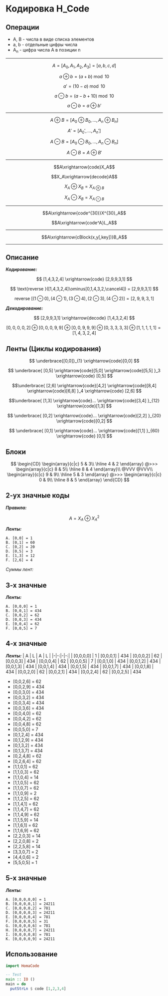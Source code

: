 # Кодировка H_Code

## Операции
- A, B - числа в виде списка элементов
- a, b - отдельные цифры числа
- A<sub>n</sub> - цифра числа A в позиции n

---

$$A = [A_0,A_1,A_2,A_3] = [a,b,c,d]$$

$$a \oplus b=(a + b)\bmod10$$

$$a' = (10 - a)\bmod 10$$

$$a \ominus b=(a - b + 10)\bmod10$$

$$a \ominus b = a\oplus b'$$

---

$$A \oplus B = [A_0\oplus B_0,...,A_n\oplus B_n]$$

$$A' = [A_0',...,A_n']$$

$$A \ominus B = [A_0 \ominus B_0,...,A_n \ominus B_n]$$

$$A \ominus B = A\oplus B'$$

---

$$A\xrightarrow{code}X_A$$

$$X_A\xrightarrow{decode}A$$

$$X_A\oplus X_B=X_{A\oplus B}$$

$$X_A\ominus X_B=X_{A\ominus B}$$

---

$$A\xrightarrow{code^{30}}X^{30}_A$$

$$A\xrightarrow{code^A}L_A$$

---

$$A\xrightarrow{cBlock(x,y[,key])}B_A$$

---

## Описание
***Кодирование:***


$$
[1,4,3,2,4]
\xrightarrow{code}
[2,9,9,3,1]
$$

$$
\text{reverse }([1,4,3,2,4]\ominus[0,1,4,3,2,\cancel4]) = [2,9,9,3,1]
$$

$$
\text{reverse }[(1\ominus0),(4\ominus1),(3\ominus4),(2\ominus3),(4\ominus2)] = [2,9,9,3,1]
$$

***Декодирование:***

$$
[2,9,9,3,1]
\xrightarrow{decode}
[1,4,3,2,4]
$$

$$[0,0,0,0,2]\oplus[0,0,0,9,9]\oplus[0,0,9,9,9]\oplus[0,3,3,3,3]\oplus[1,1,1,1,1]=[1,4,3,2,4]$$

## Ленты (Циклы кодирования)

$$
\underbrace{[0,0]}_{1}
\xrightarrow{code}[0,0]
$$

$$
\underbrace{
  [0,5]
  \xrightarrow{code}[5,0]
  \xrightarrow{code}[5,5]
  }_3
\xrightarrow{code}
[0,5]
$$

$$\underbrace{
  [2,6]
  \xrightarrow{code}[4,2]
  \xrightarrow{code}[8,4]
  \xrightarrow{code}[6,8]
  }_4
\xrightarrow{code}
[2,6]
$$

$$\underbrace{
  [1,3]
  \xrightarrow{code}...
  \xrightarrow{code}[3,4]
  }_{12}
\xrightarrow{code}[1,3]
$$

$$
\underbrace{
  [0,2]
  \xrightarrow{code}...
  \xrightarrow{code}[2,2]
  }_{20}
\xrightarrow{code}[0,2]
$$

$$
\underbrace{
  [0,1]
  \xrightarrow{code}...
  \xrightarrow{code}[1,1]
  }_{60}
\xrightarrow{code}
[0,1]
$$

## Блоки

$$
\begin{CD}
  \begin{array}{c|c}
    5 & 3\\
    \hline
    4 & 2
  \end{array}
  @>>>
  \begin{array}{c|c}
    8 & 5\\
    \hline
    8 & 4
  \end{array}\\
  @VVV @VVV\\
  \begin{array}{c|c}
    9 & 9\\
    \hline
    5 & 3
  \end{array}
  @>>>
  \begin{array}{c|c}
    0 & 9\\
    \hline
    8 & 5
  \end{array}
\end{CD}
$$

## 2-ух значные коды

***Правила:***

$$A = X_A\oplus X^2_A$$

***Ленты:***
```
A. [0,0] = 1
B. [0,1] = 60
C. [0,2] = 20
D. [0,5] = 3
E. [1,3] = 12
F. [2,6] = 4
```

*Суммы лент:*

## 3-х значные

***Ленты:***
```
A. [0,0,0] = 1
B. [0,0,1] = 434
C. [0,0,2] = 62
D. [0,0,3] = 434
E. [0,0,4] = 62
F. [0,0,5] = 7
```

## 4-х значные

***Ленты:***
| A | L | A | L |
|-|-:|-|-:|
| [0,0,0,0] | 1
| [0,0,0,1] | 434
| [0,0,0,2] | 62
| [0,0,0,3] | 434
| [0,0,0,4] | 62
| [0,0,0,5] | 7
| [0,0,1,0] | 434
| [0,0,1,2] | 434
| [0,0,1,3] | 434
| [0,0,1,4] | 434
| [0,0,1,5] | 434
| [0,0,1,7] | 434
| [0,0,1,8] | 434
| [0,0,2,0] | 62
| [0,0,2,1] | 434
| [0,0,2,4] | 62
| [0,0,2,5] | 434
- [0,0,2,6] = 62
- [0,0,2,9] = 434
- [0,0,3,0] = 434
- [0,0,3,2] = 434
- [0,0,3,4] = 434
- [0,0,3,6] = 434
- [0,0,4,0] = 62
- [0,0,4,2] = 62
- [0,0,4,8] = 62
- [0,0,5,0] = 7
- [0,1,2,4] = 434
- [0,1,2,9] = 434
- [0,1,3,2] = 434
- [0,1,3,7] = 434
- [0,2,4,8] = 62
- [0,2,6,4] = 62
- [1,1,0,1] = 62
- [1,1,0,3] = 62
- [1,1,0,4] = 14
- [1,1,0,5] = 62
- [1,1,0,7] = 62
- [1,1,0,9] = 2
- [1,1,2,5] = 62
- [1,1,4,1] = 62
- [1,1,4,7] = 62
- [1,1,4,9] = 62
- [1,1,5,9] = 14
- [1,1,6,1] = 62
- [1,1,6,9] = 62
- [2,2,0,3] = 14
- [2,2,0,8] = 2
- [2,2,5,8] = 14
- [3,3,0,7] = 2
- [4,4,0,6] = 2
- [5,5,0,5] = 1

## 5-х значные

***Ленты:***
```
A. [0,0,0,0,0] = 1
B. [0,0,0,0,1] = 24211
C. [0,0,0,0,2] = 781
D. [0,0,0,0,3] = 24211
E. [0,0,0,0,4] = 781
F. [0,0,0,0,5] = 31
G. [0,0,0,0,6] = 781
H. [0,0,0,0,7] = 24211
I. [0,0,0,0,8] = 781
K. [0,0,0,0,9] = 24211
```

## Использование

```haskell
import HomaCode

-- Test
main :: IO ()
main = do
  putStrLn $ code [1,2,3,4]
```
